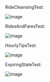 RideCleansingTest:

![image](https://github.com/katyapank/Big_Data_Course/assets/71553892/553c0af3-a851-416d-bf91-677f4c71ceb8)

RidesAndFaresTest:

![image](https://github.com/katyapank/Big_Data_Course/assets/71553892/0bf4ad51-11aa-4696-aba5-a94dbd813626)

HourlyTipsTest:

![image](https://github.com/katyapank/Big_Data_Course/assets/71553892/975d0ab7-ca27-4e71-942d-021eaabc5600)

ExpiringStateTest:

![image](https://github.com/katyapank/Big_Data_Course/assets/71553892/ce13ad83-401e-4ff0-9997-7c6fdaf93aef)


